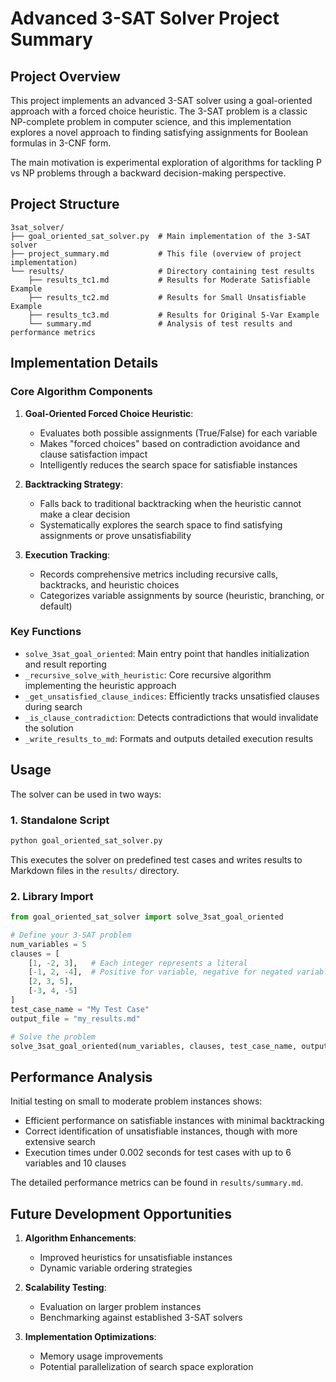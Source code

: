 # Advanced 3-SAT Solver Project Summary

## Project Overview

This project implements an advanced 3-SAT solver using a goal-oriented approach with a forced choice heuristic. The 3-SAT problem is a classic NP-complete problem in computer science, and this implementation explores a novel approach to finding satisfying assignments for Boolean formulas in 3-CNF form.

The main motivation is experimental exploration of algorithms for tackling P vs NP problems through a backward decision-making perspective.

## Project Structure

```
3sat_solver/
├── goal_oriented_sat_solver.py  # Main implementation of the 3-SAT solver
├── project_summary.md           # This file (overview of project implementation)
└── results/                     # Directory containing test results
    ├── results_tc1.md           # Results for Moderate Satisfiable Example
    ├── results_tc2.md           # Results for Small Unsatisfiable Example
    ├── results_tc3.md           # Results for Original 5-Var Example
    └── summary.md               # Analysis of test results and performance metrics
```

## Implementation Details

### Core Algorithm Components

1. **Goal-Oriented Forced Choice Heuristic**:
   - Evaluates both possible assignments (True/False) for each variable
   - Makes "forced choices" based on contradiction avoidance and clause satisfaction impact
   - Intelligently reduces the search space for satisfiable instances

2. **Backtracking Strategy**:
   - Falls back to traditional backtracking when the heuristic cannot make a clear decision
   - Systematically explores the search space to find satisfying assignments or prove unsatisfiability

3. **Execution Tracking**:
   - Records comprehensive metrics including recursive calls, backtracks, and heuristic choices
   - Categorizes variable assignments by source (heuristic, branching, or default)

### Key Functions

- `solve_3sat_goal_oriented`: Main entry point that handles initialization and result reporting
- `_recursive_solve_with_heuristic`: Core recursive algorithm implementing the heuristic approach
- `_get_unsatisfied_clause_indices`: Efficiently tracks unsatisfied clauses during search
- `_is_clause_contradiction`: Detects contradictions that would invalidate the solution
- `_write_results_to_md`: Formats and outputs detailed execution results

## Usage

The solver can be used in two ways:

### 1. Standalone Script

```bash
python goal_oriented_sat_solver.py
```

This executes the solver on predefined test cases and writes results to Markdown files in the `results/` directory.

### 2. Library Import

```python
from goal_oriented_sat_solver import solve_3sat_goal_oriented

# Define your 3-SAT problem
num_variables = 5
clauses = [
    [1, -2, 3],   # Each integer represents a literal
    [-1, 2, -4],  # Positive for variable, negative for negated variable
    [2, 3, 5],
    [-3, 4, -5]
]
test_case_name = "My Test Case"
output_file = "my_results.md"

# Solve the problem
solve_3sat_goal_oriented(num_variables, clauses, test_case_name, output_file)
```

## Performance Analysis

Initial testing on small to moderate problem instances shows:

- Efficient performance on satisfiable instances with minimal backtracking
- Correct identification of unsatisfiable instances, though with more extensive search
- Execution times under 0.002 seconds for test cases with up to 6 variables and 10 clauses

The detailed performance metrics can be found in `results/summary.md`.

## Future Development Opportunities

1. **Algorithm Enhancements**:
   - Improved heuristics for unsatisfiable instances
   - Dynamic variable ordering strategies

2. **Scalability Testing**:
   - Evaluation on larger problem instances
   - Benchmarking against established 3-SAT solvers

3. **Implementation Optimizations**:
   - Memory usage improvements
   - Potential parallelization of search space exploration 